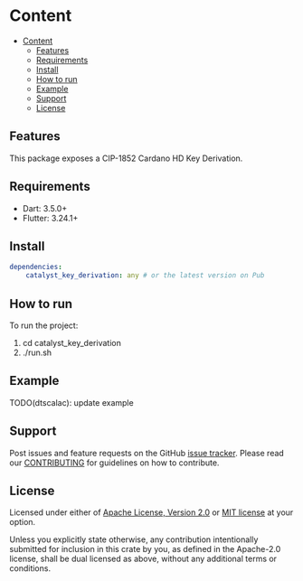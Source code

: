 # Content

* [Content](#content)
  * [Features](#features)
  * [Requirements](#requirements)
  * [Install](#install)
  * [How to run](#how-to-run)
  * [Example](#example)
  * [Support](#support)
  * [License](#license)

## Features

This package exposes a CIP-1852 Cardano HD Key Derivation.

## Requirements

* Dart: 3.5.0+
* Flutter: 3.24.1+

## Install

```yaml
dependencies:
    catalyst_key_derivation: any # or the latest version on Pub
```

## How to run

To run the project:
1. cd catalyst_key_derivation
2. ./run.sh

## Example

TODO(dtscalac): update example

## Support

Post issues and feature requests on the GitHub [issue tracker](https://github.com/input-output-hk/catalyst-voices/issues).
Please read our [CONTRIBUTING](https://github.com/input-output-hk/catalyst-voices/blob/main/CONTRIBUTING.md)
for guidelines on how to contribute.

## License

Licensed under either of [Apache License, Version 2.0](https://github.com/input-output-hk/catalyst-voices/blob/main/LICENSE-APACHE)
or [MIT license](https://github.com/input-output-hk/catalyst-voices/blob/main/LICENSE-MIT)
at your option.

Unless you explicitly state otherwise, any contribution intentionally submitted
for inclusion in this crate by you, as defined in the Apache-2.0 license, shall
be dual licensed as above, without any additional terms or conditions.
